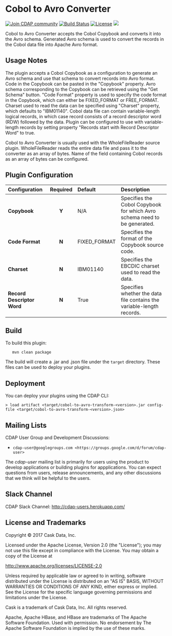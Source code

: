 Cobol to Avro Converter
===================================

<a href="https://cdap-users.herokuapp.com/"><img alt="Join CDAP community" src="https://cdap-users.herokuapp.com/badge.svg?t=cobol-to-avro-transform"/></a>
[![Build Status](https://travis-ci.org/hydrator/cobol-to-avro-transform.svg?branch=develop)](https://travis-ci.org/hydrator/cobol-to-avro-transform) [![License](https://img.shields.io/badge/License-Apache%202.0-blue.svg)](https://opensource.org/licenses/Apache-2.0) <img src="https://cdap-users.herokuapp.com/assets/cdap-action.svg"/>

Cobol to Avro Converter accepts the Cobol Copybook and converts it into the Avro schema. Generated Avro schema
is used to convert the records in the Cobol data file into Apache Avro format.

Usage Notes
-----------

The plugin accepts a Cobol Copybook as a configuration to generate an Avro schema and use that schema to convert
records into Avro format. Code in the Copybook can be pasted in the "Copybook" property. Avro schema corresponding to
the Copybook can be retrieved using the "Get Schema" button. "Code Format" property is used to specify the code format
in the Copybook, which can either be FIXED_FORMAT or FREE_FORMAT. Charset used to read the data can be specified using
"Charset" property, which defaults to "IBM01140". Cobol data file can contain variable-length logical records, in which case
record consists of a record descriptor word (RDW) followed by the data. Plugin can be configured to use with
variable-length records by setting property "Records start with Record Descriptor Word" to true.

Cobol to Avro Converter is usually used with the WholeFileReader source plugin. WholeFileReader reads the entire data file and pass it
to the converter as an array of bytes. Name of the field containing Cobol records as an array of bytes can be configured.

Plugin Configuration
--------------------

| Configuration | Required | Default | Description |
| :------------ | :------: | :----- | :---------- |
| **Copybook**  | **Y** | N/A | Specifies the Cobol Copybook for which Avro schema need to be generated.  |
| **Code Format** | **N** | FIXED_FORMAT | Specifies the format of the Copybook source code.  |
| **Charset** | **N** | IBM01140  | Specifies the EBCDIC charset used to read the data. |
| **Record Descriptor Word** | **N**  | True | Specifies whether the data file contains the variable-length records.  |


Build
-----
To build this plugin:

```
   mvn clean package
```

The build will create a .jar and .json file under the ``target`` directory.
These files can be used to deploy your plugins.

Deployment
----------
You can deploy your plugins using the CDAP CLI:

    > load artifact <target/cobol-to-avro-transform-<version>.jar config-file <target/cobol-to-avro-transform-<version>.json>

## Mailing Lists

CDAP User Group and Development Discussions:

* `cdap-user@googlegroups.com <https://groups.google.com/d/forum/cdap-user>`

The *cdap-user* mailing list is primarily for users using the product to develop
applications or building plugins for appplications. You can expect questions from
users, release announcements, and any other discussions that we think will be helpful
to the users.

## Slack Channel

CDAP Slack Channel: http://cdap-users.herokuapp.com/


## License and Trademarks

Copyright © 2017 Cask Data, Inc.

Licensed under the Apache License, Version 2.0 (the "License"); you may not use this file except
in compliance with the License. You may obtain a copy of the License at

http://www.apache.org/licenses/LICENSE-2.0

Unless required by applicable law or agreed to in writing, software distributed under the
License is distributed on an "AS IS" BASIS, WITHOUT WARRANTIES OR CONDITIONS OF ANY KIND,
either express or implied. See the License for the specific language governing permissions
and limitations under the License.

Cask is a trademark of Cask Data, Inc. All rights reserved.

Apache, Apache HBase, and HBase are trademarks of The Apache Software Foundation. Used with
permission. No endorsement by The Apache Software Foundation is implied by the use of these marks.